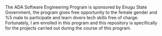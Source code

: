 The ADA Software Engineering Program is sponsored by Enugu State Government, the program gives free opportunity to the female gender and %5 male to participate and learn divers tech skills free of charge.
Fortunately, I am enrolled in this program and this repository is specifically for the projects carried out during the course of this program. 
